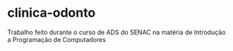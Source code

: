 # clinica-odonto
Trabalho feito durante o curso de ADS do SENAC na matéria de Introdução a Programação de Computadores 
